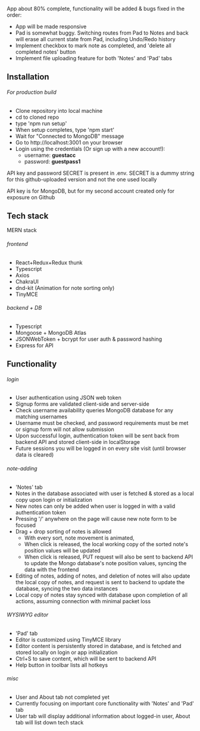 App about 80% complete, functionality will be added & bugs fixed in the order:
- App will be made responsive
- Pad is somewhat buggy. Switching routes from Pad to Notes and back will erase all current state from Pad, including Undo/Redo history
- Implement checkbox to mark note as completed, and 'delete all completed notes' button
- Implement file uploading feature for both 'Notes' and 'Pad' tabs

## Installation
  ###### For production build
  - Clone repository into local machine
  - cd to cloned repo
  - type 'npm run setup'
  - When setup completes, type 'npm start'
  - Wait for "Connected to MongoDB" message
  - Go to http://localhost:3001 on your browser
  - Login using the credentials (Or sign up with a new account!):
    - username:  **guestacc**
    - password:  **guestpass1**
    
  API key and password SECRET is present in .env. SECRET is a dummy string for this github-uploaded version and not the one used locally
  
  API key is for MongoDB, but for my second account created only for exposure on Github
  
## Tech stack
MERN stack
###### frontend
  - React+Redux+Redux thunk
  - Typescript
  - Axios
  - ChakraUI
  - dnd-kit (Animation for note sorting only)
  - TinyMCE
  
###### backend + DB
  - Typescript
  - Mongoose + MongoDB Atlas
  - JSONWebToken + bcrypt for user auth & password hashing
  - Express for API
  

## Functionality
###### login
- User authentication using JSON web token
- Signup forms are validated client-side and server-side
- Check username availability queries MongoDB database for any matching usernames
- Username must be checked, and password requirements must be met or signup form will not allow submission
- Upon successful login, authentication token will be sent back from backend API and stored client-side in localStorage
- Future sessions you will be logged in on every site visit (until browser data is cleared)

###### note-adding
- 'Notes' tab
- Notes in the database associated with user is fetched & stored as a local copy upon login or initialization
- New notes can only be added when user is logged in with a valid authentication token
- Pressing '/' anywhere on the page will cause new note form to be focused
- Drag + drop sorting of notes is allowed
  - With every sort, note movement is animated, 
  - When click is released, the local working copy of the sorted note's position values will be updated
  - When click is released, PUT request will also be sent to backend API to update the Mongo database's note position values, syncing the data with the frontend
- Editing of notes, adding of notes, and deletion of notes will also update the local copy of notes, and request is sent to backend to update the database, syncing the two data instances
- Local copy of notes stay synced with database upon completion of all actions, assuming connection with minimal packet loss

###### WYSIWYG editor
- 'Pad' tab
- Editor is customized using TinyMCE library
- Editor content is persistently stored in database, and is fetched and stored locally on login or app initialization
- Ctrl+S to save content, which will be sent to backend API
- Help button in toolbar lists all hotkeys 

###### misc
- User and About tab not completed yet
- Currently focusing on important core functionality with 'Notes' and 'Pad' tab
- User tab will display additional information about logged-in user, About tab will list down tech stack

